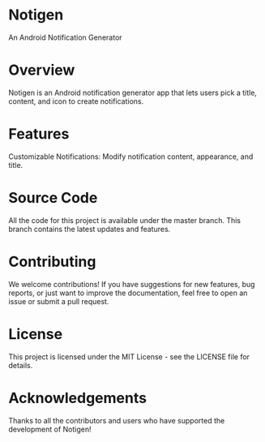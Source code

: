 # Notigen
An Android Notification Generator

# Overview
Notigen is an Android notification generator app that lets users pick a title, content, and icon to create notifications.

# Features
Customizable Notifications: Modify notification content, appearance, and title.

# Source Code
All the code for this project is available under the master branch. This branch contains the latest updates and features.

# Contributing
We welcome contributions! If you have suggestions for new features, bug reports, or just want to improve the documentation, feel free to open an issue or submit a pull request.

# License
This project is licensed under the MIT License - see the LICENSE file for details.

# Acknowledgements
Thanks to all the contributors and users who have supported the development of Notigen!
